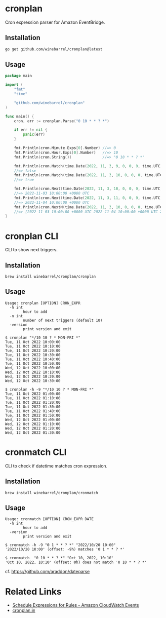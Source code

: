 # cronplan

Cron expression parser for Amazon EventBridge.

## Installation

```sh
go get github.com/winebarrel/cronplan@latest
```

## Usage

```go
package main

import (
	"fmt"
	"time"

	"github.com/winebarrel/cronplan"
)

func main() {
	cron, err := cronplan.Parse("0 10 * * ? *")

	if err != nil {
		panic(err)
	}

	fmt.Println(cron.Minute.Exps[0].Number) //=> 0
	fmt.Println(cron.Hour.Exps[0].Number)   //=> 10
	fmt.Println(cron.String())              //=> "0 10 * * ? *"

	fmt.Println(cron.Match(time.Date(2022, 11, 3, 9, 0, 0, 0, time.UTC)))
	//=> false
	fmt.Println(cron.Match(time.Date(2022, 11, 3, 10, 0, 0, 0, time.UTC)))
	//=> true

	fmt.Println(cron.Next(time.Date(2022, 11, 3, 10, 0, 0, 0, time.UTC)))
	//=> 2022-11-03 10:00:00 +0000 UTC
	fmt.Println(cron.Next(time.Date(2022, 11, 3, 11, 0, 0, 0, time.UTC)))
	//=> 2022-11-04 10:00:00 +0000 UTC
	fmt.Println(cron.NextN(time.Date(2022, 11, 3, 10, 0, 0, 0, time.UTC), 3))
	//=> [2022-11-03 10:00:00 +0000 UTC 2022-11-04 10:00:00 +0000 UTC 2022-11-05 10:00:00 +0000 UTC]
}
```

# cronplan CLI

CLI to show next triggers.

## Installation

```
brew install winebarrel/cronplan/cronplan
```

## Usage

```
Usage: cronplan [OPTION] CRON_EXPR
  -h int
    	hour to add
  -n int
    	number of next triggers (default 10)
  -version
    	print version and exit
```

```
$ cronplan "*/10 10 ? * MON-FRI *"
Tue, 11 Oct 2022 10:00:00
Tue, 11 Oct 2022 10:10:00
Tue, 11 Oct 2022 10:20:00
Tue, 11 Oct 2022 10:30:00
Tue, 11 Oct 2022 10:40:00
Tue, 11 Oct 2022 10:50:00
Wed, 12 Oct 2022 10:00:00
Wed, 12 Oct 2022 10:10:00
Wed, 12 Oct 2022 10:20:00
Wed, 12 Oct 2022 10:30:00

$ cronplan -h -9 "*/10 10 ? * MON-FRI *"
Tue, 11 Oct 2022 01:00:00
Tue, 11 Oct 2022 01:10:00
Tue, 11 Oct 2022 01:20:00
Tue, 11 Oct 2022 01:30:00
Tue, 11 Oct 2022 01:40:00
Tue, 11 Oct 2022 01:50:00
Wed, 12 Oct 2022 01:00:00
Wed, 12 Oct 2022 01:10:00
Wed, 12 Oct 2022 01:20:00
Wed, 12 Oct 2022 01:30:00
```

# cronmatch CLI

CLI to check if datetime matches cron expression.

## Installation

```
brew install winebarrel/cronplan/cronmatch
```

## Usage

```
Usage: cronmatch [OPTION] CRON_EXPR DATE
  -h int
    	hour to add
  -version
    	print version and exit
```

```
$ cronmatch -h -9 "0 1 * * ? *" "2022/10/20 10:00"
'2022/10/20 10:00' (offset: -9h) matches '0 1 * * ? *'

$ cronmatch  "0 10 * * ? *" "Oct 10, 2022, 10:10"
'Oct 10, 2022, 10:10' (offset: 0h) does not match '0 10 * * ? *'
```

cf. https://github.com/araddon/dateparse

# Related Links

* [Schedule Expressions for Rules - Amazon CloudWatch Events](https://docs.aws.amazon.com/AmazonCloudWatch/latest/events/ScheduledEvents.html)
* [cronplan.in](http://cronplan.in/)

